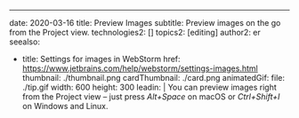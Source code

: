 ---
date: 2020-03-16
title: Preview Images
subtitle: Preview images on the go from the Project view.
technologies2: []
topics2: [editing]
author2: er
seealso:
- title: Settings for images in WebStorm
  href: https://www.jetbrains.com/help/webstorm/settings-images.html
thumbnail: ./thumbnail.png
cardThumbnail: ./card.png
animatedGif:
  file: ./tip.gif
  width: 600
  height: 300
leadin: |
  You can preview images right from the Project view – just press *Alt+Space* 
  on macOS or *Ctrl+Shift+I* on Windows and Linux.
